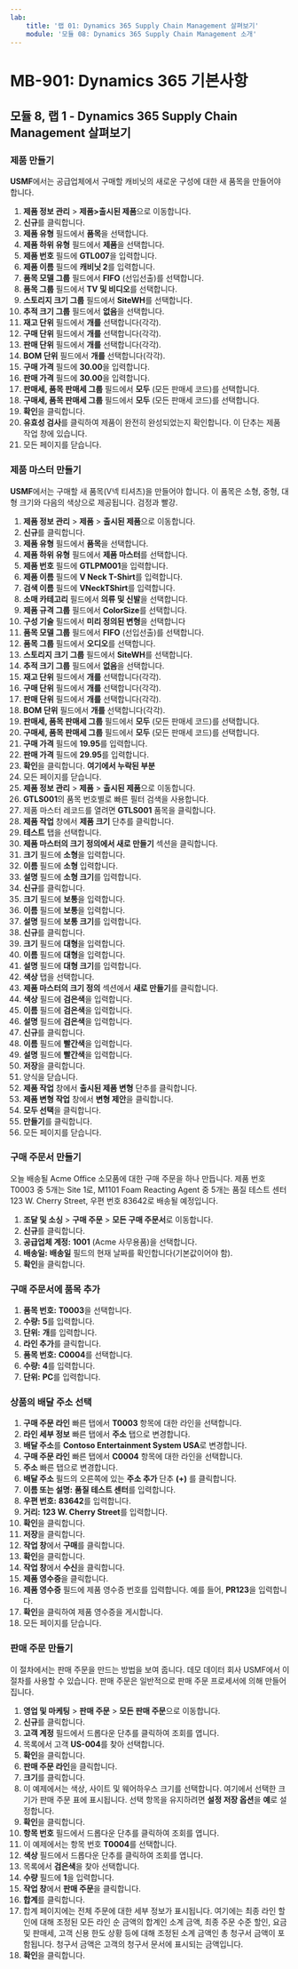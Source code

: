 ```yaml
---
lab:
    title: '랩 01: Dynamics 365 Supply Chain Management 살펴보기'
    module: '모듈 08: Dynamics 365 Supply Chain Management 소개'
---
```


# MB-901: Dynamics 365 기본사항 
## 모듈 8, 랩 1 - Dynamics 365 Supply Chain Management 살펴보기

### 제품 만들기

**USMF**에서는 공급업체에서 구매할 캐비닛의 새로운 구성에 대한 새 품목을 만들어야 합니다. 

1. **제품 정보 관리** > **제품>출시된 제품**으로 이동합니다.
1. **신규**를 클릭합니다. 
1. **제품 유형** 필드에서 **품목**을 선택합니다.
1. **제품 하위 유형** 필드에서 **제품**을 선택합니다.
1. **제품 번호** 필드에 **GTL007**을 입력합니다.
1. **제품 이름** 필드에 **캐비닛 2**를 입력합니다. 
1. **품목 모델 그룹** 필드에서 **FIFO** (선입선출)를 선택합니다.
1. **품목 그룹** 필드에서 **TV 및 비디오**를 선택합니다.
1. **스토리지 크기 그룹** 필드에서 **SiteWH**를 선택합니다.
1. **추적 크기 그룹** 필드에서 **없음**을 선택합니다.
1. **재고 단위** 필드에서 **개를** 선택합니다(각각).
1. **구매 단위** 필드에서 **개를** 선택합니다(각각).
1. **판매 단위** 필드에서 **개를** 선택합니다(각각).
1. **BOM 단위** 필드에서 **개를** 선택합니다(각각).
1. **구매 가격** 필드에 **30.00**을 입력합니다.
1. **판매 가격** 필드에 **30.00**을 입력합니다.
1. **판매세, 품목 판매세 그룹** 필드에서 **모두** (모든 판매세 코드)를 선택합니다.
1. **구매세, 품목 판매세 그룹** 필드에서 **모두** (모든 판매세 코드)를 선택합니다.
1. **확인**을 클릭합니다.
1. **유효성 검사**를 클릭하여 제품이 완전히 완성되었는지 확인합니다. 이 단추는 제품 작업 창에 있습니다.
1. 모든 페이지를 닫습니다. 

### 제품 마스터 만들기

**USMF**에서는 구매할 새 품목(V넥 티셔츠)을 만들어야 합니다.  이 품목은 소형, 중형, 대형 크기와 다음의 색상으로 제공됩니다. 검정과 빨강.

1. **제품 정보 관리** > **제품** > **출시된 제품**으로 이동합니다.
1. **신규**를 클릭합니다.
1. **제품 유형** 필드에서 **품목**을 선택합니다.
1. **제품 하위 유형** 필드에서 **제품 마스터**를 선택합니다.
1. **제품 번호** 필드에 **GTLPM001**을 입력합니다.
1. **제품 이름** 필드에 **V Neck T-Shirt**를 입력합니다.
1. **검색 이름** 필드에 **VNeckTShirt**를 입력합니다.
1. **소매 카테고리** 필드에서 **의류 및 신발**을 선택합니다.      
1. **제품 규격 그룹** 필드에서 **ColorSize**를 선택합니다.
1. **구성 기술** 필드에서 **미리 정의된 변형**을 선택합니다
1. **품목 모델 그룹** 필드에서 **FIFO** (선입선출)를 선택합니다.
1. **품목 그룹** 필드에서 **오디오**를 선택합니다. 
1. **스토리지 크기 그룹** 필드에서 **SiteWH**를 선택합니다.
1. **추적 크기 그룹** 필드에서 **없음**을 선택합니다.
1. **재고 단위** 필드에서 **개를** 선택합니다(각각).
1. **구매 단위** 필드에서 **개를** 선택합니다(각각).
1. **판매 단위** 필드에서 **개를** 선택합니다(각각).
1. **BOM 단위** 필드에서 **개를** 선택합니다(각각).
1. **판매세, 품목 판매세 그룹** 필드에서 **모두** (모든 판매세 코드)를 선택합니다.
1. **구매세, 품목 판매세 그룹** 필드에서 **모두** (모든 판매세 코드)를 선택합니다.
1. **구매 가격** 필드에 **19.95**를 입력합니다.
1. **판매 가격** 필드에 **29.95**를 입력합니다.
1. **확인**을 클릭합니다. **여기에서 누락된 부분**
1. 모든 페이지를 닫습니다.
1. **제품 정보 관리** > **제품** > **출시된 제품**으로 이동합니다.
1. **GTLS001**의 품목 번호별로 빠른 필터 검색을 사용합니다.
1. 제품 마스터 레코드를 열려면 **GTLS001** 품목을 클릭합니다.
1. **제품 작업** 창에서 **제품 크기** 단추를 클릭합니다.
1. **테스트** 탭을 선택합니다.
1. **제품 마스터의 크기 정의에서 새로 만들기** 섹션을 클릭합니다.
1. **크기** 필드에 **소형**을 입력합니다.
1. **이름** 필드에 **소형** 입력합니다.
1. **설명** 필드에 **소형 크기**를 입력합니다.
1. **신규**를 클릭합니다.
1. **크기** 필드에 **보통**을 입력합니다.
1. **이름** 필드에 **보통**을 입력합니다.
1. **설명** 필드에 **보통 크기**를 입력합니다.
1. **신규**를 클릭합니다.
1. **크기** 필드에 **대형**을 입력합니다.
1. **이름** 필드에 **대형**을 입력합니다.
1. **설명** 필드에 **대형 크기**를 입력합니다.
1. **색상** 탭을 선택합니다.
1. **제품 마스터의 크기 정의** 섹션에서 **새로 만들기**를 클릭합니다.
1. **색상** 필드에 **검은색**을 입력합니다.
1. **이름** 필드에 **검은색**을 입력합니다.
1. **설명** 필드에 **검은색**을 입력합니다.
1. **신규**를 클릭합니다.
1. **이름** 필드에 **빨간색**을 입력합니다.
1. **설명** 필드에 **빨간색**을 입력합니다.
1. **저장**을 클릭합니다.
1. 양식을 닫습니다.
1. **제품 작업** 창에서 **출시된 제품 변형** 단추를 클릭합니다.
1. **제품 변형 작업** 창에서 **변형 제안**을 클릭합니다.
1. **모두 선택**을 클릭합니다.
1. **만들기**를 클릭합니다.
1. 모든 페이지를 닫습니다.  

### 구매 주문서 만들기

오늘 배송될 Acme Office 소모품에 대한 구매 주문을 하나 만듭니다. 제품 번호 T0003 중 5개는 Site 1로, M1101 Foam Reacting Agent 중 5개는 품질 테스트 센터 123 W. Cherry Street, 우편 번호 83642로 배송될 예정입니다.

1. **조달 및 소싱** > **구매 주문** > **모든 구매 주문서**로 이동합니다.
1. **신규**를 클릭합니다.
1. **공급업체 계정:** **1001** (Acme 사무용품)을 선택합니다.
1. **배송일:** **배송일** 필드의 현재 날짜를 확인합니다(기본값이어야 함).
1. **확인**을 클릭합니다.

### 구매 주문서에 품목 추가

1. **품목 번호:** **T0003**을 선택합니다.
1. **수량:** **5**를 입력합니다.
1. **단위:** **개**를 입력합니다.
1. **라인 추가**를 클릭합니다.
1. **품목 번호:** **C0004**를 선택합니다.
1. **수량:** **4**를 입력합니다.
1. **단위:** **PC**를 입력합니다.

### 상품의 배달 주소 선택

1. **구매 주문 라인** 빠른 탭에서 **T0003** 항목에 대한 라인을 선택합니다.
1. **라인 세부 정보** 빠른 탭에서 **주소** 탭으로 변경합니다.
1. **배달 주소**를 **Contoso Entertainment System USA**로 변경합니다.
1. **구매 주문 라인** 빠른 탭에서 **C0004** 항목에 대한 라인을 선택합니다.
1. **주소** 빠른 탭으로 변경합니다.  
1. **배달 주소** 필드의 오른쪽에 있는 **주소 추가** 단추 **(+)** 를 클릭합니다.
1. **이름 또는 설명:** **품질 테스트 센터**를 입력합니다.
1. **우편 번호:** **83642**를 입력합니다.
1. **거리:** **123 W. Cherry Street**를 입력합니다.
1. **확인**을 클릭합니다.
1. **저장**을 클릭합니다.
1. **작업 창**에서 **구매**를 클릭합니다.  
1. **확인**을 클릭합니다.
1. **작업 창**에서 **수신**을 클릭합니다.
1. **제품 영수증**을 클릭합니다.
1. **제품 영수증** 필드에 제품 영수증 번호를 입력합니다. 예를 들어, **PR123**을 입력합니다.
1. **확인**을 클릭하여 제품 영수증을 게시합니다.  
1. 모든 페이지를 닫습니다.  

### 판매 주문 만들기

이 절차에서는 판매 주문을 만드는 방법을 보여 줍니다. 데모 데이터 회사 USMF에서 이 절차를 사용할 수 있습니다. 판매 주문은 일반적으로 판매 주문 프로세서에 의해 만들어집니다.

1. **영업 및 마케팅** > **판매 주문** > **모든 판매 주문**으로 이동합니다.
1. **신규**를 클릭합니다.
1. **고객 계정** 필드에서 드롭다운 단추를 클릭하여 조회를 엽니다.
1. 목록에서 고객 **US-004**를 찾아 선택합니다.
1. **확인**을 클릭합니다.
1. **판매 주문 라인**을 클릭합니다.
1. **크기**를 클릭합니다.
1. 이 예제에서는 색상, 사이트 및 웨어하우스 크기를 선택합니다. 여기에서 선택한 크기가 판매 주문 표에 표시됩니다. 선택 항목을 유지하려면 **설정 저장 옵션**을 **예**로 설정합니다.
1. **확인**을 클릭합니다.
1. **항목 번호** 필드에서 드롭다운 단추를 클릭하여 조회를 엽니다.
1. 이 예제에서는 항목 번호 **T0004**를 선택합니다.
1. **색상** 필드에서 드롭다운 단추를 클릭하여 조회를 엽니다.
1. 목록에서 **검은색**을 찾아 선택합니다.
1. **수량** 필드에 **1**을 입력합니다.
1. **작업 창**에서 **판매 주문**을 클릭합니다.
1. **합계**를 클릭합니다.
1. 합계 페이지에는 전체 주문에 대한 세부 정보가 표시됩니다. 여기에는 최종 라인 할인에 대해 조정된 모든 라인 순 금액의 합계인 소계 금액, 최종 주문 수준 할인, 요금 및 판매세, 고객 신용 한도 상황 등에 대해 조정된 소계 금액인 총 청구서 금액이 포함됩니다. 청구서 금액은 고객의 청구서 문서에 표시되는 금액입니다.
1. **확인**을 클릭합니다.  
